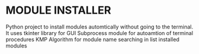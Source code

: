 # MODULE INSTALLER
Python project to install modules automtically without going to the terminal. 
It uses tkinter library for GUI
Subprocess module for autoamtion of terminal procedures
KMP Algorithm for module name searching in list installed modules


